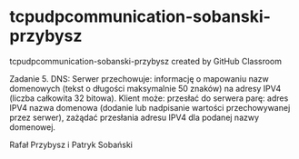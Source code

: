 # tcpudpcommunication-sobanski-przybysz
tcpudpcommunication-sobanski-przybysz created by GitHub Classroom

Zadanie 5. 
DNS: Serwer przechowuje: informację o mapowaniu nazw domenowych (tekst o długości 
maksymalnie 50 znaków) na adresy IPV4 (liczba całkowita 32 bitowa). Klient może: przesłać 
do serwera parę: adres IPV4 nazwa domenowa (dodanie lub nadpisanie wartości 
przechowywanej przez serwer), zażądać przesłania adresu IPV4 dla podanej nazwy 
domenowej.

Rafał Przybysz i Patryk Sobański
